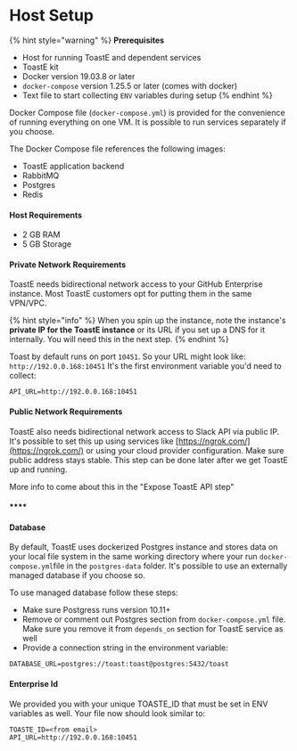 # Host Setup

{% hint style="warning" %}
**Prerequisites**

* Host for running ToastE and dependent services
* ToastE kit
* Docker version 19.03.8 or later
* `docker-compose` version 1.25.5 or later \(comes with docker\)
* Text file to start collecting `ENV` variables during setup
{% endhint %}

Docker Compose file \(`docker-compose.yml`\) is provided for the convenience of running everything on one VM. It is possible to run services separately if you choose.

The Docker Compose file references the following images: 

* ToastE application backend
* RabbitMQ
* Postgres 
* Redis

#### Host Requirements

* 2 GB RAM
* 5 GB Storage

#### 

#### Private **Network Requirements**

ToastE needs bidirectional network access to your GitHub Enterprise instance. Most ToastE customers opt for putting them in the same VPN/VPC. 

{% hint style="info" %}
When you spin up the instance, note the instance's **private IP for the ToastE instance** or its URL if you set up a DNS for it internally. You will need this in the next step.
{% endhint %}

Toast by default runs on port `10451`. So your URL might look like: `http://192.0.0.168:10451` It's the first environment variable you'd need to collect:

```text
API_URL=http://192.0.0.168:10451
```

#### 

#### Public Network **Requirements**

ToastE also needs bidirectional network access to Slack API via public IP. It's possible to set this up using services like [https://ngrok.com/](https://ngrok.com/) or using your cloud provider configuration. Make sure public address stays stable. This step can be done later after we get ToastE up and running.

More info to come about this in the "Expose ToastE API step"

#### \*\*\*\*

#### **Database**

By default, ToastE uses dockerized Postgres instance and stores data on your local file system in the same working directory where your run `docker-compose.yml`file in the `postgres-data` folder. It's possible to use an externally managed database if you choose so.   
  
To use managed database follow these steps:

* Make sure Postgress runs version 10.11+
* Remove or comment out Postgres section from `docker-compose.yml` file. Make sure you remove it from `depends_on` section for ToastE service as well
* Provide a connection string in the environment variable:

```text
DATABASE_URL=postgres://toast:toast@postgres:5432/toast
```

#### Enterprise Id

We provided you with your unique TOASTE\_ID that must be set in ENV variables as well. Your file now should look similar to:

```text
TOASTE_ID=<from email>
API_URL=http://192.0.0.168:10451
```

